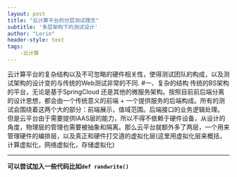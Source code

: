 ```yaml
---
layout: post
title: "云计算平台的分层测试理念"
subtitle: '多层架构下的测试设计'
author: "Lorin"
header-style: text
tags:
    -云计算
---
```

云计算平台的复杂结构以及不可忽略的硬件相关性，使得测试团队的构成，以及测试架构的设计变的与传统的Web测试非常的不同.
#一、复杂的结构
传统的BS架构的平台，无论是基于SpringCloud 还是其他的微服务架构。按照目前前后端分离的设计思想，都会由一个传统意义的前端 + 一个提供服务的后端构成。所有的测试会围绕着这两个大的部分：前端展示，值域范围。后端接口的业务逻辑处理。
但是云平台由于需要提供IAAS层的能力，所以不得不依赖于硬件设备，从设计的角度，物理层的管理也需要被抽象和隔离。那么云平台就额外多了两层，一个用来管理硬件的编排层，以及真正和硬件打交道的虚拟化层(这里用虚拟化层来概括，计算虚拟化，网络虚拟化，存储虚拟化)

---
**可以尝试加入一些代码比如`def randwrite()`**
